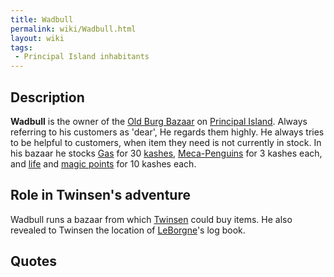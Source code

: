 ```yaml
---
title: Wadbull
permalink: wiki/Wadbull.html
layout: wiki
tags:
 - Principal Island inhabitants
---
```


## Description

**Wadbull** is the owner of the [Old Burg
Bazaar](Old_Burg_Bazaar "wikilink") on [Principal
Island](Principal_Island "wikilink"). Always referring to his customers
as 'dear', He regards them highly. He always tries to be helpful to
customers, when item they need is not currently in stock. In his bazaar
he stocks [Gas](Gas "wikilink") for 30 [kashes](kashes "wikilink"),
[Meca-Penguins](Meca-Penguins "wikilink") for 3 kashes each, and
[life](life_points "wikilink") and [magic
points](magic_points "wikilink") for 10 kashes each.

## Role in Twinsen's adventure

Wadbull runs a bazaar from which [Twinsen](Twinsen "wikilink") could buy
items. He also revealed to Twinsen the location of
[LeBorgne](LeBorgne "wikilink")'s log book.

## Quotes
